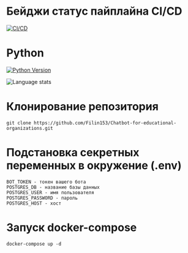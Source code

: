 # Бейджи статус пайплайна CI/CD
[![CI/CD](https://github.com/Filin153/Chatbot-for-educational-organizations/actions/workflows/romka.yml/badge.svg)](https://github.com/Filin153/Chatbot-for-educational-organizations/actions/workflows/romka.yml)

# Python
[![Python Version](https://img.shields.io/badge/Python-3.10-blue)](https://www.python.org/downloads/release/python-3100/)

![Language stats](https://img.shields.io/badge/language_stats-python:100-brightgreen)


# Клонирование репозитория
    git clone https://github.com/Filin153/Chatbot-for-educational-organizations.git

# Подстановка секретных переменных в окружение (.env)
    BOT_TOKEN - токен вашего бота
    POSTGRES_DB - название базы данных
    POSTGRES_USER - имя пользователя
    POSTGRES_PASSWORD - пароль
    POSTGRES_HOST - хост

# Запуск docker-compose
    docker-compose up -d